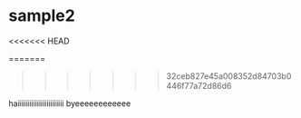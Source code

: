 sample2
=======
<<<<<<< HEAD

=======
>>>>>>> 32ceb827e45a008352d84703b0446f77a72d86d6

haiiiiiiiiiiiiiiiiiiiiiiii
byeeeeeeeeeeee
